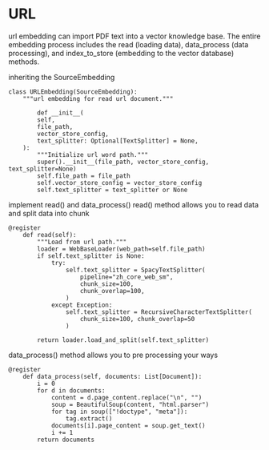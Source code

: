 URL
==================================
url embedding can import PDF text into a vector knowledge base. The entire embedding process includes the read (loading data), data_process (data processing), and index_to_store (embedding to the vector database) methods.

inheriting the SourceEmbedding
```
class URLEmbedding(SourceEmbedding):
    """url embedding for read url document."""

        def __init__(
        self,
        file_path,
        vector_store_config,
        text_splitter: Optional[TextSplitter] = None,
    ):
        """Initialize url word path."""
        super().__init__(file_path, vector_store_config, text_splitter=None)
        self.file_path = file_path
        self.vector_store_config = vector_store_config
        self.text_splitter = text_splitter or None
```

implement read() and data_process()
read() method allows you to read data and split data into chunk
```
@register
    def read(self):
        """Load from url path."""
        loader = WebBaseLoader(web_path=self.file_path)
        if self.text_splitter is None:
            try:
                self.text_splitter = SpacyTextSplitter(
                    pipeline="zh_core_web_sm",
                    chunk_size=100,
                    chunk_overlap=100,
                )
            except Exception:
                self.text_splitter = RecursiveCharacterTextSplitter(
                    chunk_size=100, chunk_overlap=50
                )

        return loader.load_and_split(self.text_splitter)
```
data_process() method allows you to pre processing your ways
```
@register
    def data_process(self, documents: List[Document]):
        i = 0
        for d in documents:
            content = d.page_content.replace("\n", "")
            soup = BeautifulSoup(content, "html.parser")
            for tag in soup(["!doctype", "meta"]):
                tag.extract()
            documents[i].page_content = soup.get_text()
            i += 1
        return documents
```
